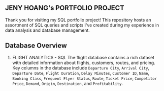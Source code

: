 ## JENY HOANG's PORTFOLIO PROJECT

Thank you for visiting my SQL portfolio project! This repository hosts an assortment of SQL queries and scripts I've created during my experience in data analysis and database management.


## Database Overview
1. FLIGHT ANALYTICS - SQL
The flight database contains a rich dataset with detailed information about flights, customers, routes, and pricing. Key columns in the database include `Departure City`, `Arrival City`, `Departure Date`, `Flight Duration`, `Delay Minutes`, `Customer ID`, `Name`, `Booking Class`, `Frequent Flyer Status`, `Route`, `Ticket Price`, `Competitor Price`, `Demand`, `Origin`, `Destination`, and `Profitability`.

